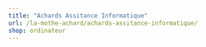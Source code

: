 ```yaml
---
title: "Achards Assitance Informatique"
url: /la-mothe-achard/achards-assitance-informatique/
shop: ordinateur
---
```

